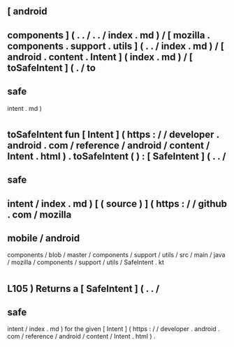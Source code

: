 [
android
-
components
]
(
.
.
/
.
.
/
index
.
md
)
/
[
mozilla
.
components
.
support
.
utils
]
(
.
.
/
index
.
md
)
/
[
android
.
content
.
Intent
]
(
index
.
md
)
/
[
toSafeIntent
]
(
.
/
to
-
safe
-
intent
.
md
)
#
toSafeIntent
fun
[
Intent
]
(
https
:
/
/
developer
.
android
.
com
/
reference
/
android
/
content
/
Intent
.
html
)
.
toSafeIntent
(
)
:
[
SafeIntent
]
(
.
.
/
-
safe
-
intent
/
index
.
md
)
[
(
source
)
]
(
https
:
/
/
github
.
com
/
mozilla
-
mobile
/
android
-
components
/
blob
/
master
/
components
/
support
/
utils
/
src
/
main
/
java
/
mozilla
/
components
/
support
/
utils
/
SafeIntent
.
kt
#
L105
)
Returns
a
[
SafeIntent
]
(
.
.
/
-
safe
-
intent
/
index
.
md
)
for
the
given
[
Intent
]
(
https
:
/
/
developer
.
android
.
com
/
reference
/
android
/
content
/
Intent
.
html
)
.
